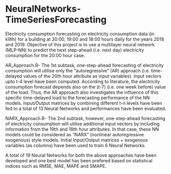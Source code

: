 # NeuralNetworks-TimeSeriesForecasting
Electricity consumption forecasting on electricity consumption data (in kWh) for a building at 20:00, 19:00 and 18:00 hours daily for the years 2018 and 2019.
Objective of this project is to use a multilayer neural network (MLP-NN) to predict the next step-ahead (i.e. next day) electricity consumption for the 20:00 hour case.						
		
AR_Approach.R- The 1st subtask, one-step-ahead forecasting of electricity consumption will utilise only the “autoregressive” (AR) approach (i.e. time-delayed values of the 20th hour attribute as input variables). Input vectors upto t-4 level have been computed. According to literature, the electricity consumption forecast depends also on the (t-7) (i.e. one week before) value of the load. Thus, the AR approach also investigates the influence of this specific time-delayed load to the forecasting performance of the NN models. Input/Output matrices by combining different t-n levels have been fed to a total of 13 Neural Networks and performances have been evaluated. 
	
NARX_Approach.R- The 2nd subtask, however, one-step-ahead forecasting of electricity consumption will utilise additional input vectors by including information from the 19th and 18th hour attributes. In that case, these NN models could be considered as “NARX” (nonlinear autoregressive exogenous) style models. Initial Input/Output matrices + exogenous variables (as columns) have been used to train 6 Neural Networks. 

A total of 19 Neural Networks for both the above approaches have been developed and one best model has been prefered based on statistical indices such as RMSE, MAE, MAPE and SMAPE. 

 
